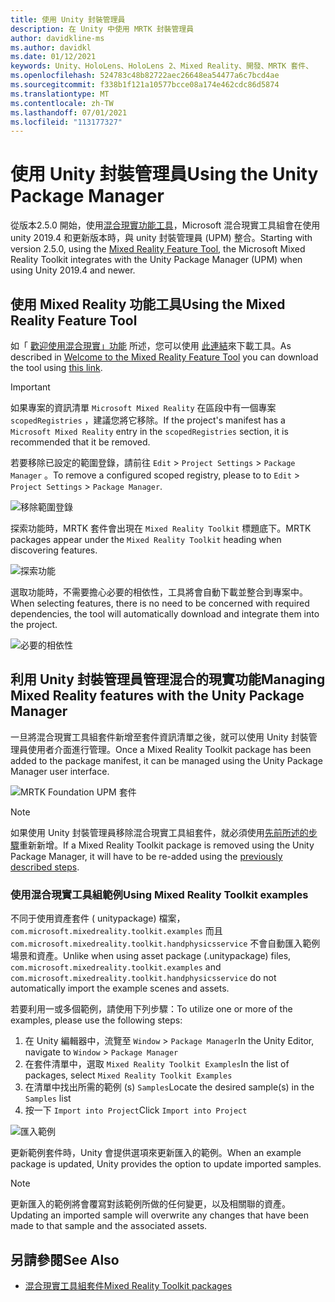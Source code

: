 ```yaml
---
title: 使用 Unity 封裝管理員
description: 在 Unity 中使用 MRTK 封裝管理員
author: davidkline-ms
ms.author: davidkl
ms.date: 01/12/2021
keywords: Unity、HoloLens、HoloLens 2、Mixed Reality、開發、MRTK 套件、
ms.openlocfilehash: 524783c48b82722aec26648ea54477a6c7bcd4ae
ms.sourcegitcommit: f338b1f121a10577bcce08a174e462cdc86d5874
ms.translationtype: MT
ms.contentlocale: zh-TW
ms.lasthandoff: 07/01/2021
ms.locfileid: "113177327"
---
```

# <a name="using-the-unity-package-manager"></a><span data-ttu-id="d8ee2-104">使用 Unity 封裝管理員</span><span class="sxs-lookup"><span data-stu-id="d8ee2-104">Using the Unity Package Manager</span></span>

<span data-ttu-id="d8ee2-105">從版本2.5.0 開始，使用[混合現實功能工具](/windows/mixed-reality/develop/unity/welcome-to-mr-feature-tool)，Microsoft 混合現實工具組會在使用 unity 2019.4 和更新版本時，與 unity 封裝管理員 (UPM) 整合。</span><span class="sxs-lookup"><span data-stu-id="d8ee2-105">Starting with version 2.5.0, using the [Mixed Reality Feature Tool](/windows/mixed-reality/develop/unity/welcome-to-mr-feature-tool), the Microsoft Mixed Reality Toolkit integrates with the Unity Package Manager (UPM) when using Unity 2019.4 and newer.</span></span>

## <a name="using-the-mixed-reality-feature-tool"></a><span data-ttu-id="d8ee2-106">使用 Mixed Reality 功能工具</span><span class="sxs-lookup"><span data-stu-id="d8ee2-106">Using the Mixed Reality Feature Tool</span></span>

<span data-ttu-id="d8ee2-107">如「 [歡迎使用混合現實」功能](/windows/mixed-reality/develop/unity/welcome-to-mr-feature-tool) 所述，您可以使用 [此連結](https://aka.ms/MRFeatureTool)來下載工具。</span><span class="sxs-lookup"><span data-stu-id="d8ee2-107">As described in [Welcome to the Mixed Reality Feature Tool](/windows/mixed-reality/develop/unity/welcome-to-mr-feature-tool) you can download the tool using [this link](https://aka.ms/MRFeatureTool).</span></span>

> [!IMPORTANT]
> <span data-ttu-id="d8ee2-108">如果專案的資訊清單 `Microsoft Mixed Reality` 在區段中有一個專案 `scopedRegistries` ，建議您將它移除。</span><span class="sxs-lookup"><span data-stu-id="d8ee2-108">If the project's manifest has a `Microsoft Mixed Reality` entry in the `scopedRegistries` section, it is recommended that it be removed.</span></span>
>
> <span data-ttu-id="d8ee2-109">若要移除已設定的範圍登錄，請前往 `Edit`  >  `Project Settings`  >  `Package Manager` 。</span><span class="sxs-lookup"><span data-stu-id="d8ee2-109">To remove a configured scoped registry, please to to `Edit` > `Project Settings` > `Package Manager`.</span></span>
>
> ![移除範圍登錄](../features/images/packaging/RemoveScopedRegistry.png)

<span data-ttu-id="d8ee2-111">探索功能時，MRTK 套件會出現在 `Mixed Reality Toolkit` 標題底下。</span><span class="sxs-lookup"><span data-stu-id="d8ee2-111">MRTK packages appear under the `Mixed Reality Toolkit` heading when discovering features.</span></span>

![探索功能](../features/images/packaging/DiscoverFeatures.png)

<span data-ttu-id="d8ee2-113">選取功能時，不需要擔心必要的相依性，工具將會自動下載並整合到專案中。</span><span class="sxs-lookup"><span data-stu-id="d8ee2-113">When selecting features, there is no need to be concerned with required dependencies, the tool will automatically download and integrate them into the project.</span></span>

![必要的相依性](../features/images/packaging/RequiredDependencies.png)

## <a name="managing-mixed-reality-features-with-the-unity-package-manager"></a><span data-ttu-id="d8ee2-115">利用 Unity 封裝管理員管理混合的現實功能</span><span class="sxs-lookup"><span data-stu-id="d8ee2-115">Managing Mixed Reality features with the Unity Package Manager</span></span>

<span data-ttu-id="d8ee2-116">一旦將混合現實工具組套件新增至套件資訊清單之後，就可以使用 Unity 封裝管理員使用者介面進行管理。</span><span class="sxs-lookup"><span data-stu-id="d8ee2-116">Once a Mixed Reality Toolkit package has been added to the package manifest, it can be managed using the Unity Package Manager user interface.</span></span>

![MRTK Foundation UPM 套件](../features/images/packaging/MRTK_FoundationUPM.png)

> [!NOTE]
> <span data-ttu-id="d8ee2-118">如果使用 Unity 封裝管理員移除混合現實工具組套件，就必須使用[先前所述的步驟](#using-the-mixed-reality-feature-tool)重新新增。</span><span class="sxs-lookup"><span data-stu-id="d8ee2-118">If a Mixed Reality Toolkit package is removed using the Unity Package Manager, it will have to be re-added using the [previously described steps](#using-the-mixed-reality-feature-tool).</span></span>

### <a name="using-mixed-reality-toolkit-examples"></a><span data-ttu-id="d8ee2-119">使用混合現實工具組範例</span><span class="sxs-lookup"><span data-stu-id="d8ee2-119">Using Mixed Reality Toolkit examples</span></span>

<span data-ttu-id="d8ee2-120">不同于使用資產套件 ( unitypackage) 檔案， `com.microsoft.mixedreality.toolkit.examples` 而且 `com.microsoft.mixedreality.toolkit.handphysicsservice` 不會自動匯入範例場景和資產。</span><span class="sxs-lookup"><span data-stu-id="d8ee2-120">Unlike when using asset package (.unitypackage) files, `com.microsoft.mixedreality.toolkit.examples` and `com.microsoft.mixedreality.toolkit.handphysicsservice` do not automatically import the example scenes and assets.</span></span>

<span data-ttu-id="d8ee2-121">若要利用一或多個範例，請使用下列步驟：</span><span class="sxs-lookup"><span data-stu-id="d8ee2-121">To utilize one or more of the examples, please use the following steps:</span></span>

1. <span data-ttu-id="d8ee2-122">在 Unity 編輯器中，流覽至 `Window` > `Package Manager`</span><span class="sxs-lookup"><span data-stu-id="d8ee2-122">In the Unity Editor, navigate to `Window` > `Package Manager`</span></span>
1. <span data-ttu-id="d8ee2-123">在套件清單中，選取 `Mixed Reality Toolkit Examples`</span><span class="sxs-lookup"><span data-stu-id="d8ee2-123">In the list of packages, select `Mixed Reality Toolkit Examples`</span></span>
1. <span data-ttu-id="d8ee2-124">在清單中找出所需的範例 (s) `Samples`</span><span class="sxs-lookup"><span data-stu-id="d8ee2-124">Locate the desired sample(s) in the `Samples` list</span></span>
1. <span data-ttu-id="d8ee2-125">按一下 `Import into Project`</span><span class="sxs-lookup"><span data-stu-id="d8ee2-125">Click `Import into Project`</span></span>

![匯入範例](../features/images/packaging/MRTK_ExamplesUpm.png)

<span data-ttu-id="d8ee2-127">更新範例套件時，Unity 會提供選項來更新匯入的範例。</span><span class="sxs-lookup"><span data-stu-id="d8ee2-127">When an example package is updated, Unity provides the option to update imported samples.</span></span>

> [!NOTE]
> <span data-ttu-id="d8ee2-128">更新匯入的範例將會覆寫對該範例所做的任何變更，以及相關聯的資產。</span><span class="sxs-lookup"><span data-stu-id="d8ee2-128">Updating an imported sample will overwrite any changes that have been made to that sample and the associated assets.</span></span>

## <a name="see-also"></a><span data-ttu-id="d8ee2-129">另請參閱</span><span class="sxs-lookup"><span data-stu-id="d8ee2-129">See Also</span></span>

- [<span data-ttu-id="d8ee2-130">混合現實工具組套件</span><span class="sxs-lookup"><span data-stu-id="d8ee2-130">Mixed Reality Toolkit packages</span></span>](../packages/mrtk-packages.md)
